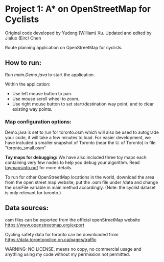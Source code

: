 # Project 1: A* on OpenStreetMap for Cyclists

Original code developed by Yudong (William) Xu.
Updated and edited by Jialuo (Eirc) Chen

Route planning application on OpenStreetMap for cyclists.

## How to run:

Run *main.Demo.java* to start the application.

Within the application: 
* Use left mouse button to pan.
* Use mouse scroll wheel to zoom.
* Use right mouse button to set start/destination way point, and to clear existing way points.


### Map configuration options:

Demo.java is set to run for toronto.osm which will also be used to autograde your code, it will take
a few minutes to load. For easier development, we have included a smaller snapshot of Toronto (near the U. of Toronto) in file "toronto_small.osm"

**Toy maps for debugging:**
We have also included three toy maps each containing very few nodes to help you debug your algorithm. Read [toymapsinfo.pdf](toymapsinfo.pdf) for more details.


To run for other OpenStreetMap locations in the world, 
download the area from the open street map website, put the .osm file under /data and 
change the osmFile variable in main method accordingly. 
(Note: the cyclist dataset is only relevant for toronto.)




## Data sources:
osm files can be exported from the official openStreetMap website
https://www.openstreetmap.org/export

Cycling safety data for toronto can be downloaded from https://data.torontopolice.on.ca/pages/traffic


WARNING: NO LICENSE, means no copy, no commercial usage and anything using my code without my permission not permitted.


